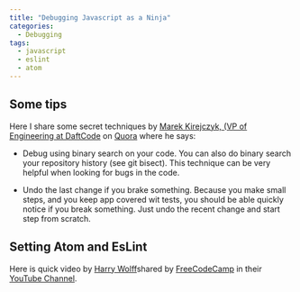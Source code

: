 ```yaml
---
title: "Debugging Javascript as a Ninja"
categories:
  - Debugging
tags:
  - javascript
  - eslint
  - atom
---
```


## Some tips

Here I share some secret techniques by [Marek Kirejczyk, (VP of Engineering at DaftCode](https://www.quora.com/profile/Marek-Kirejczyk) on [Quora](http://qr.ae/TU16Nn) where he says:

* Debug using binary search on your code. You can also do binary search your repository history (see git bisect). This technique can be very helpful when looking for bugs in the code.
   
* Undo the last change if you brake something. Because you make small steps, and you keep app covered wit tests, you should be able quickly notice if you break something. Just undo the recent change and start step from scratch.

## Setting Atom and EsLint

Here is quick video by [Harry Wolff](https://www.youtube.com/watch?v=qhuFviJn-es)shared by [FreeCodeCamp](https://www.freecodecamp.org/) in their [YouTube Channel]('https://www.youtube.com/channel/UC8butISFwT-Wl7EV0hUK0BQ').
